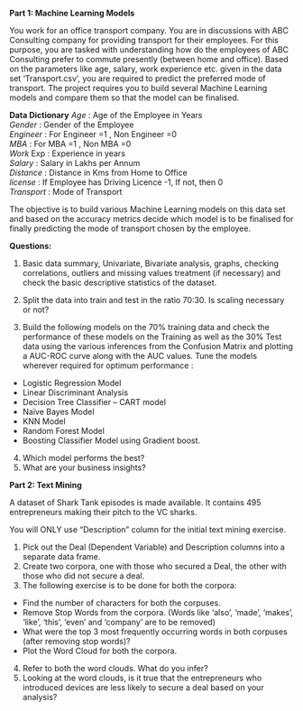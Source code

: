 **Part 1: Machine Learning Models**

You work for an office transport company. You are in discussions with ABC Consulting company for providing transport for their employees. For this purpose, you are tasked with understanding how do the employees of ABC Consulting prefer to commute presently (between home and office). Based on the parameters like age, salary, work experience etc. given in the data set ‘Transport.csv’, you are required to predict the preferred mode of transport. The project requires you to build several Machine Learning models and compare them so that the model can be finalised. 

**Data Dictionary** 
_Age_ : Age of the Employee in Years <br>
_Gender_ : Gender of the Employee <br>
_Engineer_ : For Engineer =1 , Non Engineer =0 <br>
_MBA_ : For MBA =1 , Non MBA =0 <br>
_Work_ Exp : Experience in years <br>
_Salary_ : Salary in Lakhs per Annum <br>
_Distance_ : Distance in Kms from Home to Office <br>
_license_ : If Employee has Driving Licence -1, If not, then 0 <br>
_Transport_ : Mode of Transport <br>

The objective is to build various Machine Learning models on this data set and based on the accuracy metrics decide which model is to be finalised for finally predicting the mode of transport chosen by the employee. 

**Questions:** 
1. Basic data summary, Univariate, Bivariate analysis, graphs, checking correlations, outliers and missing values treatment (if necessary) and check the basic descriptive statistics of the dataset. 
2. Split the data into train and test in the ratio 70:30. Is scaling necessary or not? 

3. Build the following models on the 70% training data and check the performance of these models on the Training as well as the 30% Test data using the various inferences from the Confusion Matrix and plotting a AUC-ROC curve along with the AUC values. Tune the models wherever required for optimum performance :
- Logistic Regression Model <br>
- Linear Discriminant Analysis <br>
- Decision Tree Classifier – CART model <br> 
- Naïve Bayes Model <br>
- KNN Model <br>
- Random Forest Model <br>
- Boosting Classifier Model using Gradient boost. <br>
4. Which model performs the best? 
5. What are your business insights? 

**Part 2: Text Mining** 

A dataset of Shark Tank episodes is made available. It contains 495 entrepreneurs making their pitch to the VC sharks.
 
You will ONLY use “Description” column for the initial text mining exercise. 

1. Pick out the Deal (Dependent Variable) and Description columns into a separate data frame. 
2. Create two corpora, one with those who secured a Deal, the other with those who did not secure a deal. 
3. The following exercise is to be done for both the corpora: 
- Find the number of characters for both the corpuses. 
- Remove Stop Words from the corpora. (Words like ‘also’, ‘made’, ‘makes’, ‘like’, ‘this’, ‘even’ and ‘company’ are to be removed) 
- What were the top 3 most frequently occurring words in both corpuses (after removing stop words)? 
- Plot the Word Cloud for both the corpora. 
4. Refer to both the word clouds. What do you infer? 
5. Looking at the word clouds, is it true that the entrepreneurs who introduced devices are less likely to secure a deal based on your analysis? 
